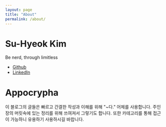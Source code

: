 ```yaml
---
layout: page
title: "About"
permalink: /about/
---
```


# Su-Hyeok Kim

Be nerd, through limitless

 - [Github](https://github.com/hrmrzizon)
 - [LinkedIn](https://www.linkedin.com/in/%EC%88%98%ED%98%81-%EA%B9%80-3b502413b/)

# Appocrypha

이 블로그의 글들은 빠르고 간결한 작성과 이해를 위해 "~다." 어체를 사용합니다. 주인장의 머릿속에 있는 정리를 위해 쓰여져서 그렇기도 합니다. 또한 카테고리를 통해 접근이 가능하니 유용하기 사용하시길 바랍니다.
